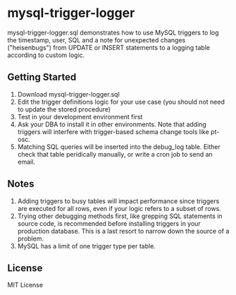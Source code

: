# mysql-trigger-logger
mysql-trigger-logger.sql demonstrates how to use MySQL triggers to log the timestamp, user, SQL and a note for unexpected changes ("heisenbugs") from UPDATE or INSERT statements to a logging table according to custom logic.

## Getting Started

1. Download mysql-trigger-logger.sql
2. Edit the trigger definitions logic for your use case (you should not need to update the stored procedure)
3. Test in your development environment first
4. Ask your DBA to install it in other environments. Note that adding triggers will interfere with trigger-based schema change tools like pt-osc.
5. Matching SQL queries will be inserted into the debug_log table. Either check that table peridically manually, or write a cron job to send an email.

## Notes

1. Adding triggers to busy tables will impact performance since triggers are executed for all rows, even if your logic refers to a subset of rows.
2. Trying other debugging methods first, like grepping SQL statements in source code, is recommended before installing triggers in your production database. This is a last resort to narrow down the source of a problem.
3. MySQL has a limit of one trigger type per table.

## License

MIT License
